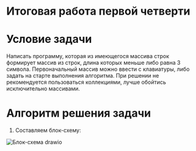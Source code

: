 # Итоговая работа первой четверти
# Условие задачи
Написать программу, которая из имеющегося массива строк формирует массив из строк, длина которых меньше либо равна 3 символа. Первоначальный массив можно ввести с клавиатуры, либо задать на старте выполнения алгоритма. При решении не рекомендуется пользоваться коллекциями, лучше обойтись исключительно массивами.


# Алгоритм решения задачи
1. Составляем блок-схему:

![Блок-схема drawio](https://user-images.githubusercontent.com/112018778/198825464-66972093-19bc-4b50-ab7c-826964d98f1b.png)
